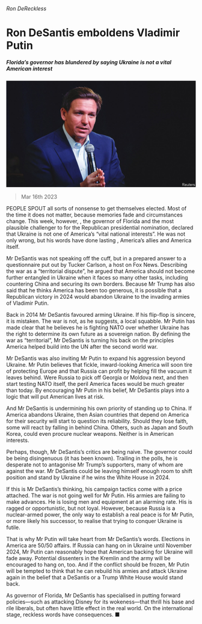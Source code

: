 ###### Ron DeReckless

# Ron DeSantis emboldens Vladimir Putin 

##### Florida’s governor has blundered by saying Ukraine is not a vital American interest 

![image](images/20230318_LDP001.jpg) 

> Mar 16th 2023 

PEOPLE SPOUT all sorts of nonsense to get themselves elected. Most of the time it does not matter, because memories fade and circumstances change. This week, however, , the governor of Florida and the most plausible challenger to  for the Republican presidential nomination, declared that Ukraine is not one of America’s “vital national interests”. He was not only wrong, but his words have done lasting , America’s allies and America itself. 

Mr DeSantis was not speaking off the cuff, but in a prepared answer to a questionnaire put out by Tucker Carlson, a host on Fox News. Describing the war as a “territorial dispute”, he argued that America should not become further entangled in Ukraine when it faces so many other tasks, including countering China and securing its own borders. Because Mr Trump has also said that he thinks America has been too generous, it is possible that a Republican victory in 2024 would abandon Ukraine to the invading armies of Vladimir Putin.

Back in 2014 Mr DeSantis favoured arming Ukraine. If his flip-flop is sincere, it is mistaken. The war is not, as he suggests, a local squabble. Mr Putin has made clear that he believes he is fighting NATO over whether Ukraine has the right to determine its own future as a sovereign nation. By defining the war as “territorial”, Mr DeSantis is turning his back on the principles America helped build into the UN after the second world war.

Mr DeSantis was also inviting Mr Putin to expand his aggression beyond Ukraine. Mr Putin believes that fickle, inward-looking America will soon tire of protecting Europe and that Russia can profit by helping fill the vacuum it leaves behind. Were Russia to pick off Georgia or Moldova next, and then start testing NATO itself, the peril America faces would be much greater than today. By encouraging Mr Putin in his belief, Mr DeSantis plays into a logic that will put American lives at risk. 

And Mr DeSantis is undermining his own priority of standing up to China. If America abandons Ukraine, then Asian countries that depend on America for their security will start to question its reliability. Should they lose faith, some will react by falling in behind China. Others, such as Japan and South Korea, could even procure nuclear weapons. Neither is in American interests.

Perhaps, though, Mr DeSantis’s critics are being naive. The governor could be being disingenuous (it has been known). Trailing in the polls, he is desperate not to antagonise Mr Trump’s supporters, many of whom are against the war. Mr DeSantis could be leaving himself enough room to shift position and stand by Ukraine if he wins the White House in 2024. 

If this is Mr DeSantis’s thinking, his campaign tactics come with a price attached. The war is not going well for Mr Putin. His armies are failing to make advances. He is losing men and equipment at an alarming rate. His  is ragged or opportunistic, but not loyal. However, because Russia is a nuclear-armed power, the only way to establish a real peace is for Mr Putin, or more likely his successor, to realise that trying to conquer Ukraine is futile.

That is why Mr Putin will take heart from Mr DeSantis’s words. Elections in America are 50/50 affairs. If Russia can hang on in Ukraine until November 2024, Mr Putin can reasonably hope that American backing for Ukraine will fade away. Potential dissenters in the Kremlin and the army will be encouraged to hang on, too. And if the conflict should be frozen, Mr Putin will be tempted to think that he can rebuild his armies and attack Ukraine again in the belief that a DeSantis or a Trump White House would stand back. 

As governor of Florida, Mr DeSantis has specialised in putting forward policies—such as attacking Disney for its wokeness—that thrill his base and rile liberals, but often have little effect in the real world. On the international stage, reckless words have consequences. ■


